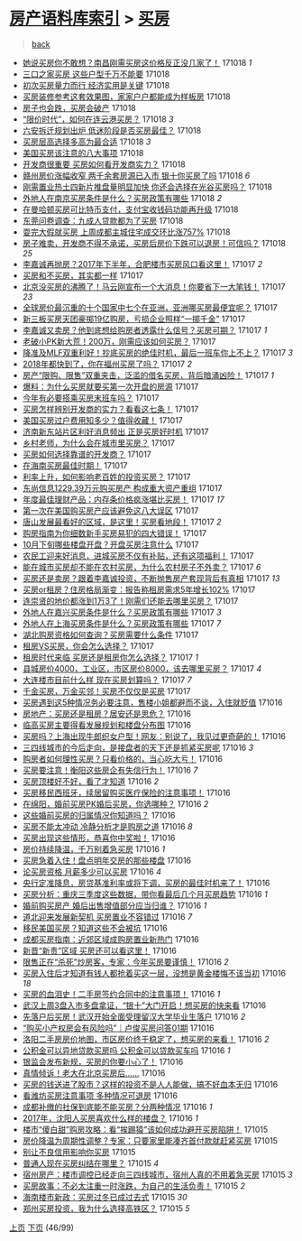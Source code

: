 [房产语料库索引](../../README.md)  > [买房](买房.md)
====
> [back](../README.md)

- [她说买房你不敢想？南昌刚需买房这价格反正没几家了！](http://jkwz.applinzi.com/ittc/7025792146156815376.html#%E5%A5%B9%E8%AF%B4%E4%B9%B0%E6%88%BF%E4%BD%A0%E4%B8%8D%E6%95%A2%E6%83%B3%EF%BC%9F%E5%8D%97%E6%98%8C%E5%88%9A%E9%9C%80%E4%B9%B0%E6%88%BF%E8%BF%99%E4%BB%B7%E6%A0%BC%E5%8F%8D%E6%AD%A3%E6%B2%A1%E5%87%A0%E5%AE%B6%E4%BA%86%EF%BC%81) 171018 *1* 
- [三口之家买房 这些户型千万不能要](http://jkwz.applinzi.com/ittc/7025785342429496337.html#%E4%B8%89%E5%8F%A3%E4%B9%8B%E5%AE%B6%E4%B9%B0%E6%88%BF+%E8%BF%99%E4%BA%9B%E6%88%B7%E5%9E%8B%E5%8D%83%E4%B8%87%E4%B8%8D%E8%83%BD%E8%A6%81) 171018  
- [初次买房量力而行 经济实用是关键](http://jkwz.applinzi.com/ittc/7025758955572298768.html#%E5%88%9D%E6%AC%A1%E4%B9%B0%E6%88%BF%E9%87%8F%E5%8A%9B%E8%80%8C%E8%A1%8C+%E7%BB%8F%E6%B5%8E%E5%AE%9E%E7%94%A8%E6%98%AF%E5%85%B3%E9%94%AE) 171018  
- [买房装修参考这套效果图，家家户户都能成为样板房](http://jkwz.applinzi.com/ittc/7025752030461821969.html#%E4%B9%B0%E6%88%BF%E8%A3%85%E4%BF%AE%E5%8F%82%E8%80%83%E8%BF%99%E5%A5%97%E6%95%88%E6%9E%9C%E5%9B%BE%EF%BC%8C%E5%AE%B6%E5%AE%B6%E6%88%B7%E6%88%B7%E9%83%BD%E8%83%BD%E6%88%90%E4%B8%BA%E6%A0%B7%E6%9D%BF%E6%88%BF) 171018  
- [房子也会跌，买房会破产](http://jkwz.applinzi.com/ittc/7023202536897643536.html#%E6%88%BF%E5%AD%90%E4%B9%9F%E4%BC%9A%E8%B7%8C%EF%BC%8C%E4%B9%B0%E6%88%BF%E4%BC%9A%E7%A0%B4%E4%BA%A7) 171018  
- [“限价时代”，如何在连云港买房？](http://jkwz.applinzi.com/ittc/7025739956029490192.html#%E2%80%9C%E9%99%90%E4%BB%B7%E6%97%B6%E4%BB%A3%E2%80%9D%EF%BC%8C%E5%A6%82%E4%BD%95%E5%9C%A8%E8%BF%9E%E4%BA%91%E6%B8%AF%E4%B9%B0%E6%88%BF%EF%BC%9F) 171018 *3* 
- [六安拆迁规划出炉 低迷阶段是否买房最佳？](http://jkwz.applinzi.com/ittc/7025738546655265808.html#%E5%85%AD%E5%AE%89%E6%8B%86%E8%BF%81%E8%A7%84%E5%88%92%E5%87%BA%E7%82%89+%E4%BD%8E%E8%BF%B7%E9%98%B6%E6%AE%B5%E6%98%AF%E5%90%A6%E4%B9%B0%E6%88%BF%E6%9C%80%E4%BD%B3%EF%BC%9F) 171018  
- [买房层高选择多高为最合适](http://jkwz.applinzi.com/ittc/7025734821584831505.html#%E4%B9%B0%E6%88%BF%E5%B1%82%E9%AB%98%E9%80%89%E6%8B%A9%E5%A4%9A%E9%AB%98%E4%B8%BA%E6%9C%80%E5%90%88%E9%80%82) 171018 *3* 
- [美国买房该注意的八大事项](http://jkwz.applinzi.com/ittc/7025729099258135568.html#%E7%BE%8E%E5%9B%BD%E4%B9%B0%E6%88%BF%E8%AF%A5%E6%B3%A8%E6%84%8F%E7%9A%84%E5%85%AB%E5%A4%A7%E4%BA%8B%E9%A1%B9) 171018  
- [开发商很重要 买房如何看开发商实力？](http://jkwz.applinzi.com/ittc/7025722641737057296.html#%E5%BC%80%E5%8F%91%E5%95%86%E5%BE%88%E9%87%8D%E8%A6%81+%E4%B9%B0%E6%88%BF%E5%A6%82%E4%BD%95%E7%9C%8B%E5%BC%80%E5%8F%91%E5%95%86%E5%AE%9E%E5%8A%9B%EF%BC%9F) 171018  
- [赣州房价涨幅收窄 两千余套房源已入市 银十你买房了吗](http://jkwz.applinzi.com/ittc/7025717233509205008.html#%E8%B5%A3%E5%B7%9E%E6%88%BF%E4%BB%B7%E6%B6%A8%E5%B9%85%E6%94%B6%E7%AA%84+%E4%B8%A4%E5%8D%83%E4%BD%99%E5%A5%97%E6%88%BF%E6%BA%90%E5%B7%B2%E5%85%A5%E5%B8%82+%E9%93%B6%E5%8D%81%E4%BD%A0%E4%B9%B0%E6%88%BF%E4%BA%86%E5%90%97) 171018 *6* 
- [刚需置业热土四新片推盘量明显加快 你还会选择在光谷买房吗？](http://jkwz.applinzi.com/ittc/7025716579734651920.html#%E5%88%9A%E9%9C%80%E7%BD%AE%E4%B8%9A%E7%83%AD%E5%9C%9F%E5%9B%9B%E6%96%B0%E7%89%87%E6%8E%A8%E7%9B%98%E9%87%8F%E6%98%8E%E6%98%BE%E5%8A%A0%E5%BF%AB+%E4%BD%A0%E8%BF%98%E4%BC%9A%E9%80%89%E6%8B%A9%E5%9C%A8%E5%85%89%E8%B0%B7%E4%B9%B0%E6%88%BF%E5%90%97%EF%BC%9F) 171018  
- [外地人在南京买房条件是什么？买房政策有哪些](http://jkwz.applinzi.com/ittc/7025708051309544464.html#%E5%A4%96%E5%9C%B0%E4%BA%BA%E5%9C%A8%E5%8D%97%E4%BA%AC%E4%B9%B0%E6%88%BF%E6%9D%A1%E4%BB%B6%E6%98%AF%E4%BB%80%E4%B9%88%EF%BC%9F%E4%B9%B0%E6%88%BF%E6%94%BF%E7%AD%96%E6%9C%89%E5%93%AA%E4%BA%9B) 171018 *2* 
- [在曼哈顿买房可比特币支付，支付宝收钱码功能再升级](http://jkwz.applinzi.com/ittc/7025701455292531728.html#%E5%9C%A8%E6%9B%BC%E5%93%88%E9%A1%BF%E4%B9%B0%E6%88%BF%E5%8F%AF%E6%AF%94%E7%89%B9%E5%B8%81%E6%94%AF%E4%BB%98%EF%BC%8C%E6%94%AF%E4%BB%98%E5%AE%9D%E6%94%B6%E9%92%B1%E7%A0%81%E5%8A%9F%E8%83%BD%E5%86%8D%E5%8D%87%E7%BA%A7) 171018  
- [东莞问卷调查：九成人贷款都为了买房](http://jkwz.applinzi.com/ittc/7025692063125996560.html#%E4%B8%9C%E8%8E%9E%E9%97%AE%E5%8D%B7%E8%B0%83%E6%9F%A5%EF%BC%9A%E4%B9%9D%E6%88%90%E4%BA%BA%E8%B4%B7%E6%AC%BE%E9%83%BD%E4%B8%BA%E4%BA%86%E4%B9%B0%E6%88%BF) 171018  
- [耍完大假就买房 上周成都主城住宅成交环比涨757%](http://jkwz.applinzi.com/ittc/7025677107588498448.html#%E8%80%8D%E5%AE%8C%E5%A4%A7%E5%81%87%E5%B0%B1%E4%B9%B0%E6%88%BF+%E4%B8%8A%E5%91%A8%E6%88%90%E9%83%BD%E4%B8%BB%E5%9F%8E%E4%BD%8F%E5%AE%85%E6%88%90%E4%BA%A4%E7%8E%AF%E6%AF%94%E6%B6%A8757%25) 171018  
- [房子难卖，开发商不得不承诺，买房后房价下跌可以退房！可信吗？](http://jkwz.applinzi.com/ittc/7025335944763409425.html#%E6%88%BF%E5%AD%90%E9%9A%BE%E5%8D%96%EF%BC%8C%E5%BC%80%E5%8F%91%E5%95%86%E4%B8%8D%E5%BE%97%E4%B8%8D%E6%89%BF%E8%AF%BA%EF%BC%8C%E4%B9%B0%E6%88%BF%E5%90%8E%E6%88%BF%E4%BB%B7%E4%B8%8B%E8%B7%8C%E5%8F%AF%E4%BB%A5%E9%80%80%E6%88%BF%EF%BC%81%E5%8F%AF%E4%BF%A1%E5%90%97%EF%BC%9F) 171018 *25* 
- [李嘉诚再抛房？2017年下半年，合肥楼市买房风口看这里！](http://jkwz.applinzi.com/ittc/7025544698591183889.html#%E6%9D%8E%E5%98%89%E8%AF%9A%E5%86%8D%E6%8A%9B%E6%88%BF%EF%BC%9F2017%E5%B9%B4%E4%B8%8B%E5%8D%8A%E5%B9%B4%EF%BC%8C%E5%90%88%E8%82%A5%E6%A5%BC%E5%B8%82%E4%B9%B0%E6%88%BF%E9%A3%8E%E5%8F%A3%E7%9C%8B%E8%BF%99%E9%87%8C%EF%BC%81) 171017 *2* 
- [买房和不买房，其实都一样](http://jkwz.applinzi.com/ittc/7025534467953918992.html#%E4%B9%B0%E6%88%BF%E5%92%8C%E4%B8%8D%E4%B9%B0%E6%88%BF%EF%BC%8C%E5%85%B6%E5%AE%9E%E9%83%BD%E4%B8%80%E6%A0%B7) 171017  
- [北京没买房的沸腾了！马云刚宣布一个大消息！你要省下一大笔钱！](http://jkwz.applinzi.com/ittc/7025525328167044113.html#%E5%8C%97%E4%BA%AC%E6%B2%A1%E4%B9%B0%E6%88%BF%E7%9A%84%E6%B2%B8%E8%85%BE%E4%BA%86%EF%BC%81%E9%A9%AC%E4%BA%91%E5%88%9A%E5%AE%A3%E5%B8%83%E4%B8%80%E4%B8%AA%E5%A4%A7%E6%B6%88%E6%81%AF%EF%BC%81%E4%BD%A0%E8%A6%81%E7%9C%81%E4%B8%8B%E4%B8%80%E5%A4%A7%E7%AC%94%E9%92%B1%EF%BC%81) 171017 *23* 
- [全球房价最沉重的十个国家中七个在亚洲，亚洲哪买房最便宜呢？](http://jkwz.applinzi.com/ittc/7025506757261132816.html#%E5%85%A8%E7%90%83%E6%88%BF%E4%BB%B7%E6%9C%80%E6%B2%89%E9%87%8D%E7%9A%84%E5%8D%81%E4%B8%AA%E5%9B%BD%E5%AE%B6%E4%B8%AD%E4%B8%83%E4%B8%AA%E5%9C%A8%E4%BA%9A%E6%B4%B2%EF%BC%8C%E4%BA%9A%E6%B4%B2%E5%93%AA%E4%B9%B0%E6%88%BF%E6%9C%80%E4%BE%BF%E5%AE%9C%E5%91%A2%EF%BC%9F) 171017  
- [新三板买房天团豪掷19亿购房，亏损企业照样“一掷千金”](http://jkwz.applinzi.com/ittc/7025491908409951249.html#%E6%96%B0%E4%B8%89%E6%9D%BF%E4%B9%B0%E6%88%BF%E5%A4%A9%E5%9B%A2%E8%B1%AA%E6%8E%B719%E4%BA%BF%E8%B4%AD%E6%88%BF%EF%BC%8C%E4%BA%8F%E6%8D%9F%E4%BC%81%E4%B8%9A%E7%85%A7%E6%A0%B7%E2%80%9C%E4%B8%80%E6%8E%B7%E5%8D%83%E9%87%91%E2%80%9D) 171017  
- [李嘉诚又卖房？他到底想给购房者透露什么信号？买房可期？](http://jkwz.applinzi.com/ittc/7025479592264074256.html#%E6%9D%8E%E5%98%89%E8%AF%9A%E5%8F%88%E5%8D%96%E6%88%BF%EF%BC%9F%E4%BB%96%E5%88%B0%E5%BA%95%E6%83%B3%E7%BB%99%E8%B4%AD%E6%88%BF%E8%80%85%E9%80%8F%E9%9C%B2%E4%BB%80%E4%B9%88%E4%BF%A1%E5%8F%B7%EF%BC%9F%E4%B9%B0%E6%88%BF%E5%8F%AF%E6%9C%9F%EF%BC%9F) 171017 *1* 
- [老破小PK新大荒！200万，刚需应该如何买房？](http://jkwz.applinzi.com/ittc/7025473904959816721.html#%E8%80%81%E7%A0%B4%E5%B0%8FPK%E6%96%B0%E5%A4%A7%E8%8D%92%EF%BC%81200%E4%B8%87%EF%BC%8C%E5%88%9A%E9%9C%80%E5%BA%94%E8%AF%A5%E5%A6%82%E4%BD%95%E4%B9%B0%E6%88%BF%EF%BC%9F) 171017  
- [降准及MLF双重利好！抄底买房的绝佳时机，最后一班车你上不上？](http://jkwz.applinzi.com/ittc/7025463431732397072.html#%E9%99%8D%E5%87%86%E5%8F%8AMLF%E5%8F%8C%E9%87%8D%E5%88%A9%E5%A5%BD%EF%BC%81%E6%8A%84%E5%BA%95%E4%B9%B0%E6%88%BF%E7%9A%84%E7%BB%9D%E4%BD%B3%E6%97%B6%E6%9C%BA%EF%BC%8C%E6%9C%80%E5%90%8E%E4%B8%80%E7%8F%AD%E8%BD%A6%E4%BD%A0%E4%B8%8A%E4%B8%8D%E4%B8%8A%EF%BC%9F) 171017 *3* 
- [2018年都快到了，你在福州买房了吗？](http://jkwz.applinzi.com/ittc/7025457349563778064.html#2018%E5%B9%B4%E9%83%BD%E5%BF%AB%E5%88%B0%E4%BA%86%EF%BC%8C%E4%BD%A0%E5%9C%A8%E7%A6%8F%E5%B7%9E%E4%B9%B0%E6%88%BF%E4%BA%86%E5%90%97%EF%BC%9F) 171017 *2* 
- [房产“限购、限售”双重夹击，泛滥的借名买房，背后暗涌凶险！](http://jkwz.applinzi.com/ittc/7025449281476101137.html#%E6%88%BF%E4%BA%A7%E2%80%9C%E9%99%90%E8%B4%AD%E3%80%81%E9%99%90%E5%94%AE%E2%80%9D%E5%8F%8C%E9%87%8D%E5%A4%B9%E5%87%BB%EF%BC%8C%E6%B3%9B%E6%BB%A5%E7%9A%84%E5%80%9F%E5%90%8D%E4%B9%B0%E6%88%BF%EF%BC%8C%E8%83%8C%E5%90%8E%E6%9A%97%E6%B6%8C%E5%87%B6%E9%99%A9%EF%BC%81) 171017 *1* 
- [爆料：为什么买房就要买第一次开盘的房源](http://jkwz.applinzi.com/ittc/7025449036042208272.html#%E7%88%86%E6%96%99%EF%BC%9A%E4%B8%BA%E4%BB%80%E4%B9%88%E4%B9%B0%E6%88%BF%E5%B0%B1%E8%A6%81%E4%B9%B0%E7%AC%AC%E4%B8%80%E6%AC%A1%E5%BC%80%E7%9B%98%E7%9A%84%E6%88%BF%E6%BA%90) 171017  
- [今年有必要搭乘买房末班车吗？](http://jkwz.applinzi.com/ittc/7025448637382001681.html#%E4%BB%8A%E5%B9%B4%E6%9C%89%E5%BF%85%E8%A6%81%E6%90%AD%E4%B9%98%E4%B9%B0%E6%88%BF%E6%9C%AB%E7%8F%AD%E8%BD%A6%E5%90%97%EF%BC%9F) 171017  
- [买房怎样辨别开发商的实力？看看这七条！](http://jkwz.applinzi.com/ittc/7025443249173562385.html#%E4%B9%B0%E6%88%BF%E6%80%8E%E6%A0%B7%E8%BE%A8%E5%88%AB%E5%BC%80%E5%8F%91%E5%95%86%E7%9A%84%E5%AE%9E%E5%8A%9B%EF%BC%9F%E7%9C%8B%E7%9C%8B%E8%BF%99%E4%B8%83%E6%9D%A1%EF%BC%81) 171017  
- [美国买房过户费用知多少？值得收藏！](http://jkwz.applinzi.com/ittc/7025349491492914193.html#%E7%BE%8E%E5%9B%BD%E4%B9%B0%E6%88%BF%E8%BF%87%E6%88%B7%E8%B4%B9%E7%94%A8%E7%9F%A5%E5%A4%9A%E5%B0%91%EF%BC%9F%E5%80%BC%E5%BE%97%E6%94%B6%E8%97%8F%EF%BC%81) 171017  
- [济南新东站片区利好消息频出 正是买房好时机](http://jkwz.applinzi.com/ittc/7025429363074532369.html#%E6%B5%8E%E5%8D%97%E6%96%B0%E4%B8%9C%E7%AB%99%E7%89%87%E5%8C%BA%E5%88%A9%E5%A5%BD%E6%B6%88%E6%81%AF%E9%A2%91%E5%87%BA+%E6%AD%A3%E6%98%AF%E4%B9%B0%E6%88%BF%E5%A5%BD%E6%97%B6%E6%9C%BA) 171017  
- [乡村老师，为什么会在城市里买房？](http://jkwz.applinzi.com/ittc/7025427659843175441.html#%E4%B9%A1%E6%9D%91%E8%80%81%E5%B8%88%EF%BC%8C%E4%B8%BA%E4%BB%80%E4%B9%88%E4%BC%9A%E5%9C%A8%E5%9F%8E%E5%B8%82%E9%87%8C%E4%B9%B0%E6%88%BF%EF%BC%9F) 171017  
- [买房如何选择靠谱的开发商？](http://jkwz.applinzi.com/ittc/7025420127527502865.html#%E4%B9%B0%E6%88%BF%E5%A6%82%E4%BD%95%E9%80%89%E6%8B%A9%E9%9D%A0%E8%B0%B1%E7%9A%84%E5%BC%80%E5%8F%91%E5%95%86%EF%BC%9F) 171017  
- [在海南买房最佳时期！](http://jkwz.applinzi.com/ittc/7025418718476239888.html#%E5%9C%A8%E6%B5%B7%E5%8D%97%E4%B9%B0%E6%88%BF%E6%9C%80%E4%BD%B3%E6%97%B6%E6%9C%9F%EF%BC%81) 171017  
- [利率上升，如何影响老百姓的投资买房？](http://jkwz.applinzi.com/ittc/7025414070457598993.html#%E5%88%A9%E7%8E%87%E4%B8%8A%E5%8D%87%EF%BC%8C%E5%A6%82%E4%BD%95%E5%BD%B1%E5%93%8D%E8%80%81%E7%99%BE%E5%A7%93%E7%9A%84%E6%8A%95%E8%B5%84%E4%B9%B0%E6%88%BF%EF%BC%9F) 171017  
- [东尚信息1229.39万元购买房产 构成重大资产重组](http://jkwz.applinzi.com/ittc/7025413321862415377.html#%E4%B8%9C%E5%B0%9A%E4%BF%A1%E6%81%AF1229.39%E4%B8%87%E5%85%83%E8%B4%AD%E4%B9%B0%E6%88%BF%E4%BA%A7+%E6%9E%84%E6%88%90%E9%87%8D%E5%A4%A7%E8%B5%84%E4%BA%A7%E9%87%8D%E7%BB%84) 171017  
- [年度最佳理财产品：内存条价格疯涨堪比买房！](http://jkwz.applinzi.com/ittc/7025412637683352593.html#%E5%B9%B4%E5%BA%A6%E6%9C%80%E4%BD%B3%E7%90%86%E8%B4%A2%E4%BA%A7%E5%93%81%EF%BC%9A%E5%86%85%E5%AD%98%E6%9D%A1%E4%BB%B7%E6%A0%BC%E7%96%AF%E6%B6%A8%E5%A0%AA%E6%AF%94%E4%B9%B0%E6%88%BF%EF%BC%81) 171017 *17* 
- [第一次在美国购买房产应该避免这八大误区](http://jkwz.applinzi.com/ittc/7025410815547671568.html#%E7%AC%AC%E4%B8%80%E6%AC%A1%E5%9C%A8%E7%BE%8E%E5%9B%BD%E8%B4%AD%E4%B9%B0%E6%88%BF%E4%BA%A7%E5%BA%94%E8%AF%A5%E9%81%BF%E5%85%8D%E8%BF%99%E5%85%AB%E5%A4%A7%E8%AF%AF%E5%8C%BA) 171017  
- [唐山发展最看好的区域，是这里！买房看地段！](http://jkwz.applinzi.com/ittc/7025397574138332177.html#%E5%94%90%E5%B1%B1%E5%8F%91%E5%B1%95%E6%9C%80%E7%9C%8B%E5%A5%BD%E7%9A%84%E5%8C%BA%E5%9F%9F%EF%BC%8C%E6%98%AF%E8%BF%99%E9%87%8C%EF%BC%81%E4%B9%B0%E6%88%BF%E7%9C%8B%E5%9C%B0%E6%AE%B5%EF%BC%81) 171017 *2* 
- [购房指南为你细数新手买房易犯的四大错误！](http://jkwz.applinzi.com/ittc/7025368180065829904.html#%E8%B4%AD%E6%88%BF%E6%8C%87%E5%8D%97%E4%B8%BA%E4%BD%A0%E7%BB%86%E6%95%B0%E6%96%B0%E6%89%8B%E4%B9%B0%E6%88%BF%E6%98%93%E7%8A%AF%E7%9A%84%E5%9B%9B%E5%A4%A7%E9%94%99%E8%AF%AF%EF%BC%81) 171017  
- [10月下旬哪些楼盘开盘？开盘买房注意什么](http://jkwz.applinzi.com/ittc/7025374907511342096.html#10%E6%9C%88%E4%B8%8B%E6%97%AC%E5%93%AA%E4%BA%9B%E6%A5%BC%E7%9B%98%E5%BC%80%E7%9B%98%EF%BC%9F%E5%BC%80%E7%9B%98%E4%B9%B0%E6%88%BF%E6%B3%A8%E6%84%8F%E4%BB%80%E4%B9%88) 171017  
- [农民工迎来好消息，进城买房不仅有补贴，还有这项福利！](http://jkwz.applinzi.com/ittc/7025364149658453009.html#%E5%86%9C%E6%B0%91%E5%B7%A5%E8%BF%8E%E6%9D%A5%E5%A5%BD%E6%B6%88%E6%81%AF%EF%BC%8C%E8%BF%9B%E5%9F%8E%E4%B9%B0%E6%88%BF%E4%B8%8D%E4%BB%85%E6%9C%89%E8%A1%A5%E8%B4%B4%EF%BC%8C%E8%BF%98%E6%9C%89%E8%BF%99%E9%A1%B9%E7%A6%8F%E5%88%A9%EF%BC%81) 171017  
- [能在城市买房却不能在农村买房，为什么农村房子不外卖？](http://jkwz.applinzi.com/ittc/7025348908639847441.html#%E8%83%BD%E5%9C%A8%E5%9F%8E%E5%B8%82%E4%B9%B0%E6%88%BF%E5%8D%B4%E4%B8%8D%E8%83%BD%E5%9C%A8%E5%86%9C%E6%9D%91%E4%B9%B0%E6%88%BF%EF%BC%8C%E4%B8%BA%E4%BB%80%E4%B9%88%E5%86%9C%E6%9D%91%E6%88%BF%E5%AD%90%E4%B8%8D%E5%A4%96%E5%8D%96%EF%BC%9F) 171017 *6* 
- [买房还是卖房？跟着李嘉诚投资，不断抛售房产套现背后有真相](http://jkwz.applinzi.com/ittc/7025341205142045713.html#%E4%B9%B0%E6%88%BF%E8%BF%98%E6%98%AF%E5%8D%96%E6%88%BF%EF%BC%9F%E8%B7%9F%E7%9D%80%E6%9D%8E%E5%98%89%E8%AF%9A%E6%8A%95%E8%B5%84%EF%BC%8C%E4%B8%8D%E6%96%AD%E6%8A%9B%E5%94%AE%E6%88%BF%E4%BA%A7%E5%A5%97%E7%8E%B0%E8%83%8C%E5%90%8E%E6%9C%89%E7%9C%9F%E7%9B%B8) 171017 *13* 
- [买房or租房？住房格局渐变：报告称租房需求5年增长102%](http://jkwz.applinzi.com/ittc/7025339875388294161.html#%E4%B9%B0%E6%88%BFor%E7%A7%9F%E6%88%BF%EF%BC%9F%E4%BD%8F%E6%88%BF%E6%A0%BC%E5%B1%80%E6%B8%90%E5%8F%98%EF%BC%9A%E6%8A%A5%E5%91%8A%E7%A7%B0%E7%A7%9F%E6%88%BF%E9%9C%80%E6%B1%825%E5%B9%B4%E5%A2%9E%E9%95%BF102%25) 171017  
- [连崇贤的地价都涨到1万3了！刚需们还能去哪里买房？](http://jkwz.applinzi.com/ittc/7025339449611912209.html#%E8%BF%9E%E5%B4%87%E8%B4%A4%E7%9A%84%E5%9C%B0%E4%BB%B7%E9%83%BD%E6%B6%A8%E5%88%B01%E4%B8%873%E4%BA%86%EF%BC%81%E5%88%9A%E9%9C%80%E4%BB%AC%E8%BF%98%E8%83%BD%E5%8E%BB%E5%93%AA%E9%87%8C%E4%B9%B0%E6%88%BF%EF%BC%9F) 171017  
- [外地人在嘉兴买房条件是什么？买房政策有哪些](http://jkwz.applinzi.com/ittc/7025338420250018833.html#%E5%A4%96%E5%9C%B0%E4%BA%BA%E5%9C%A8%E5%98%89%E5%85%B4%E4%B9%B0%E6%88%BF%E6%9D%A1%E4%BB%B6%E6%98%AF%E4%BB%80%E4%B9%88%EF%BC%9F%E4%B9%B0%E6%88%BF%E6%94%BF%E7%AD%96%E6%9C%89%E5%93%AA%E4%BA%9B) 171017 *3* 
- [外地人在上海买房条件是什么？买房政策有哪些](http://jkwz.applinzi.com/ittc/7025334796362974225.html#%E5%A4%96%E5%9C%B0%E4%BA%BA%E5%9C%A8%E4%B8%8A%E6%B5%B7%E4%B9%B0%E6%88%BF%E6%9D%A1%E4%BB%B6%E6%98%AF%E4%BB%80%E4%B9%88%EF%BC%9F%E4%B9%B0%E6%88%BF%E6%94%BF%E7%AD%96%E6%9C%89%E5%93%AA%E4%BA%9B) 171017 *7* 
- [湖北购房资格如何查询？买房需要什么条件](http://jkwz.applinzi.com/ittc/7025332844417778704.html#%E6%B9%96%E5%8C%97%E8%B4%AD%E6%88%BF%E8%B5%84%E6%A0%BC%E5%A6%82%E4%BD%95%E6%9F%A5%E8%AF%A2%EF%BC%9F%E4%B9%B0%E6%88%BF%E9%9C%80%E8%A6%81%E4%BB%80%E4%B9%88%E6%9D%A1%E4%BB%B6) 171017  
- [租房VS买房，你会怎么选择？](http://jkwz.applinzi.com/ittc/7025331966143104016.html#%E7%A7%9F%E6%88%BFVS%E4%B9%B0%E6%88%BF%EF%BC%8C%E4%BD%A0%E4%BC%9A%E6%80%8E%E4%B9%88%E9%80%89%E6%8B%A9%EF%BC%9F) 171017  
- [租房时代来临 买房还是租房你怎么选择？](http://jkwz.applinzi.com/ittc/7025327643224966160.html#%E7%A7%9F%E6%88%BF%E6%97%B6%E4%BB%A3%E6%9D%A5%E4%B8%B4+%E4%B9%B0%E6%88%BF%E8%BF%98%E6%98%AF%E7%A7%9F%E6%88%BF%E4%BD%A0%E6%80%8E%E4%B9%88%E9%80%89%E6%8B%A9%EF%BC%9F) 171017 *1* 
- [县城房价4000，工业区，市区房价8000，该去哪里买房？](http://jkwz.applinzi.com/ittc/7025053716410008592.html#%E5%8E%BF%E5%9F%8E%E6%88%BF%E4%BB%B74000%EF%BC%8C%E5%B7%A5%E4%B8%9A%E5%8C%BA%EF%BC%8C%E5%B8%82%E5%8C%BA%E6%88%BF%E4%BB%B78000%EF%BC%8C%E8%AF%A5%E5%8E%BB%E5%93%AA%E9%87%8C%E4%B9%B0%E6%88%BF%EF%BC%9F) 171017 *4* 
- [大连楼市目前什么样 现在买房划算吗？](http://jkwz.applinzi.com/ittc/7025199890404213777.html#%E5%A4%A7%E8%BF%9E%E6%A5%BC%E5%B8%82%E7%9B%AE%E5%89%8D%E4%BB%80%E4%B9%88%E6%A0%B7+%E7%8E%B0%E5%9C%A8%E4%B9%B0%E6%88%BF%E5%88%92%E7%AE%97%E5%90%97%EF%BC%9F) 171017 *7* 
- [千金买房，万金买邻！买房不仅仅是买房](http://jkwz.applinzi.com/ittc/7025105468740076560.html#%E5%8D%83%E9%87%91%E4%B9%B0%E6%88%BF%EF%BC%8C%E4%B8%87%E9%87%91%E4%B9%B0%E9%82%BB%EF%BC%81%E4%B9%B0%E6%88%BF%E4%B8%8D%E4%BB%85%E4%BB%85%E6%98%AF%E4%B9%B0%E6%88%BF) 171017  
- [买房遇到这5种情况务必要注意，售楼小姐都避而不谈，入住就贬值](http://jkwz.applinzi.com/ittc/7025165853820191760.html#%E4%B9%B0%E6%88%BF%E9%81%87%E5%88%B0%E8%BF%995%E7%A7%8D%E6%83%85%E5%86%B5%E5%8A%A1%E5%BF%85%E8%A6%81%E6%B3%A8%E6%84%8F%EF%BC%8C%E5%94%AE%E6%A5%BC%E5%B0%8F%E5%A7%90%E9%83%BD%E9%81%BF%E8%80%8C%E4%B8%8D%E8%B0%88%EF%BC%8C%E5%85%A5%E4%BD%8F%E5%B0%B1%E8%B4%AC%E5%80%BC) 171016  
- [房地产：买房还是租房？居安还是思危？](http://jkwz.applinzi.com/ittc/7025130903947445264.html#%E6%88%BF%E5%9C%B0%E4%BA%A7%EF%BC%9A%E4%B9%B0%E6%88%BF%E8%BF%98%E6%98%AF%E7%A7%9F%E6%88%BF%EF%BC%9F%E5%B1%85%E5%AE%89%E8%BF%98%E6%98%AF%E6%80%9D%E5%8D%B1%EF%BC%9F) 171016  
- [临高买房主要得看发展规划和楼盘分布图](http://jkwz.applinzi.com/ittc/7020212248335877137.html#%E4%B8%B4%E9%AB%98%E4%B9%B0%E6%88%BF%E4%B8%BB%E8%A6%81%E5%BE%97%E7%9C%8B%E5%8F%91%E5%B1%95%E8%A7%84%E5%88%92%E5%92%8C%E6%A5%BC%E7%9B%98%E5%88%86%E5%B8%83%E5%9B%BE) 171016  
- [买房吗？上海出现牛郎织女户型！网友：别说了，我见过更奇葩的！](http://jkwz.applinzi.com/ittc/7025122176070583312.html#%E4%B9%B0%E6%88%BF%E5%90%97%EF%BC%9F%E4%B8%8A%E6%B5%B7%E5%87%BA%E7%8E%B0%E7%89%9B%E9%83%8E%E7%BB%87%E5%A5%B3%E6%88%B7%E5%9E%8B%EF%BC%81%E7%BD%91%E5%8F%8B%EF%BC%9A%E5%88%AB%E8%AF%B4%E4%BA%86%EF%BC%8C%E6%88%91%E8%A7%81%E8%BF%87%E6%9B%B4%E5%A5%87%E8%91%A9%E7%9A%84%EF%BC%81) 171016  
- [三四线城市的今后走向，是接盘者的天下还是抓紧买房呢](http://jkwz.applinzi.com/ittc/7025095980104549393.html#%E4%B8%89%E5%9B%9B%E7%BA%BF%E5%9F%8E%E5%B8%82%E7%9A%84%E4%BB%8A%E5%90%8E%E8%B5%B0%E5%90%91%EF%BC%8C%E6%98%AF%E6%8E%A5%E7%9B%98%E8%80%85%E7%9A%84%E5%A4%A9%E4%B8%8B%E8%BF%98%E6%98%AF%E6%8A%93%E7%B4%A7%E4%B9%B0%E6%88%BF%E5%91%A2) 171016 *3* 
- [购房者如何理性买房？只看价格的，当心吃大亏！](http://jkwz.applinzi.com/ittc/7025094081296991248.html#%E8%B4%AD%E6%88%BF%E8%80%85%E5%A6%82%E4%BD%95%E7%90%86%E6%80%A7%E4%B9%B0%E6%88%BF%EF%BC%9F%E5%8F%AA%E7%9C%8B%E4%BB%B7%E6%A0%BC%E7%9A%84%EF%BC%8C%E5%BD%93%E5%BF%83%E5%90%83%E5%A4%A7%E4%BA%8F%EF%BC%81) 171016  
- [买房要注意！衡阳这些房企有失信行为！](http://jkwz.applinzi.com/ittc/7025093217131971600.html#%E4%B9%B0%E6%88%BF%E8%A6%81%E6%B3%A8%E6%84%8F%EF%BC%81%E8%A1%A1%E9%98%B3%E8%BF%99%E4%BA%9B%E6%88%BF%E4%BC%81%E6%9C%89%E5%A4%B1%E4%BF%A1%E8%A1%8C%E4%B8%BA%EF%BC%81) 171016 *7* 
- [买房顶楼好不好，看了才知道](http://jkwz.applinzi.com/ittc/7023856371437667344.html#%E4%B9%B0%E6%88%BF%E9%A1%B6%E6%A5%BC%E5%A5%BD%E4%B8%8D%E5%A5%BD%EF%BC%8C%E7%9C%8B%E4%BA%86%E6%89%8D%E7%9F%A5%E9%81%93) 171016 *2* 
- [买房移民西班牙，续居留购买医疗保险的注意事项！](http://jkwz.applinzi.com/ittc/7025092463809790993.html#%E4%B9%B0%E6%88%BF%E7%A7%BB%E6%B0%91%E8%A5%BF%E7%8F%AD%E7%89%99%EF%BC%8C%E7%BB%AD%E5%B1%85%E7%95%99%E8%B4%AD%E4%B9%B0%E5%8C%BB%E7%96%97%E4%BF%9D%E9%99%A9%E7%9A%84%E6%B3%A8%E6%84%8F%E4%BA%8B%E9%A1%B9%EF%BC%81) 171016  
- [在绵阳，婚前买房PK婚后买房，你选哪种？](http://jkwz.applinzi.com/ittc/7025089633808024593.html#%E5%9C%A8%E7%BB%B5%E9%98%B3%EF%BC%8C%E5%A9%9A%E5%89%8D%E4%B9%B0%E6%88%BFPK%E5%A9%9A%E5%90%8E%E4%B9%B0%E6%88%BF%EF%BC%8C%E4%BD%A0%E9%80%89%E5%93%AA%E7%A7%8D%EF%BC%9F) 171016 *2* 
- [这些婚前买房的归属情况你知道吗？](http://jkwz.applinzi.com/ittc/7025087653270258705.html#%E8%BF%99%E4%BA%9B%E5%A9%9A%E5%89%8D%E4%B9%B0%E6%88%BF%E7%9A%84%E5%BD%92%E5%B1%9E%E6%83%85%E5%86%B5%E4%BD%A0%E7%9F%A5%E9%81%93%E5%90%97%EF%BC%9F) 171016  
- [买房不能太冲动 冷静分析才是购房之道](http://jkwz.applinzi.com/ittc/7025084745040528401.html#%E4%B9%B0%E6%88%BF%E4%B8%8D%E8%83%BD%E5%A4%AA%E5%86%B2%E5%8A%A8+%E5%86%B7%E9%9D%99%E5%88%86%E6%9E%90%E6%89%8D%E6%98%AF%E8%B4%AD%E6%88%BF%E4%B9%8B%E9%81%93) 171016 *8* 
- [买房出现这些情形，恭喜你中奖啦！](http://jkwz.applinzi.com/ittc/7025083252325483536.html#%E4%B9%B0%E6%88%BF%E5%87%BA%E7%8E%B0%E8%BF%99%E4%BA%9B%E6%83%85%E5%BD%A2%EF%BC%8C%E6%81%AD%E5%96%9C%E4%BD%A0%E4%B8%AD%E5%A5%96%E5%95%A6%EF%BC%81) 171016  
- [房价持续降温，千万别着急买房](http://jkwz.applinzi.com/ittc/7025082595174515729.html#%E6%88%BF%E4%BB%B7%E6%8C%81%E7%BB%AD%E9%99%8D%E6%B8%A9%EF%BC%8C%E5%8D%83%E4%B8%87%E5%88%AB%E7%9D%80%E6%80%A5%E4%B9%B0%E6%88%BF) 171016 *1* 
- [买房急着入住！盘点明年交房的那些楼盘](http://jkwz.applinzi.com/ittc/7025055952657712144.html#%E4%B9%B0%E6%88%BF%E6%80%A5%E7%9D%80%E5%85%A5%E4%BD%8F%EF%BC%81%E7%9B%98%E7%82%B9%E6%98%8E%E5%B9%B4%E4%BA%A4%E6%88%BF%E7%9A%84%E9%82%A3%E4%BA%9B%E6%A5%BC%E7%9B%98) 171016  
- [论买房资格 月薪多少可以买房](http://jkwz.applinzi.com/ittc/7025075025969939473.html#%E8%AE%BA%E4%B9%B0%E6%88%BF%E8%B5%84%E6%A0%BC+%E6%9C%88%E8%96%AA%E5%A4%9A%E5%B0%91%E5%8F%AF%E4%BB%A5%E4%B9%B0%E6%88%BF) 171016 *4* 
- [央行定准降息，房贷基准利率或将下调，买房的最佳时机来了！](http://jkwz.applinzi.com/ittc/7025066418578654224.html#%E5%A4%AE%E8%A1%8C%E5%AE%9A%E5%87%86%E9%99%8D%E6%81%AF%EF%BC%8C%E6%88%BF%E8%B4%B7%E5%9F%BA%E5%87%86%E5%88%A9%E7%8E%87%E6%88%96%E5%B0%86%E4%B8%8B%E8%B0%83%EF%BC%8C%E4%B9%B0%E6%88%BF%E7%9A%84%E6%9C%80%E4%BD%B3%E6%97%B6%E6%9C%BA%E6%9D%A5%E4%BA%86%EF%BC%81) 171016  
- [买房分析：重庆三季度这些数据，带你看最后几个月买房趋势](http://jkwz.applinzi.com/ittc/7025066251322393616.html#%E4%B9%B0%E6%88%BF%E5%88%86%E6%9E%90%EF%BC%9A%E9%87%8D%E5%BA%86%E4%B8%89%E5%AD%A3%E5%BA%A6%E8%BF%99%E4%BA%9B%E6%95%B0%E6%8D%AE%EF%BC%8C%E5%B8%A6%E4%BD%A0%E7%9C%8B%E6%9C%80%E5%90%8E%E5%87%A0%E4%B8%AA%E6%9C%88%E4%B9%B0%E6%88%BF%E8%B6%8B%E5%8A%BF) 171016 *1* 
- [婚前购买房产 婚后出售增值部分应当归谁？](http://jkwz.applinzi.com/ittc/7025046486361048081.html#%E5%A9%9A%E5%89%8D%E8%B4%AD%E4%B9%B0%E6%88%BF%E4%BA%A7+%E5%A9%9A%E5%90%8E%E5%87%BA%E5%94%AE%E5%A2%9E%E5%80%BC%E9%83%A8%E5%88%86%E5%BA%94%E5%BD%93%E5%BD%92%E8%B0%81%EF%BC%9F) 171016 *1* 
- [道北迎来发展新契机 买房置业不容错过](http://jkwz.applinzi.com/ittc/7025061583783461904.html#%E9%81%93%E5%8C%97%E8%BF%8E%E6%9D%A5%E5%8F%91%E5%B1%95%E6%96%B0%E5%A5%91%E6%9C%BA+%E4%B9%B0%E6%88%BF%E7%BD%AE%E4%B8%9A%E4%B8%8D%E5%AE%B9%E9%94%99%E8%BF%87) 171016 *7* 
- [移民美国买房？知道这些不会被坑](http://jkwz.applinzi.com/ittc/7025062268738470929.html#%E7%A7%BB%E6%B0%91%E7%BE%8E%E5%9B%BD%E4%B9%B0%E6%88%BF%EF%BC%9F%E7%9F%A5%E9%81%93%E8%BF%99%E4%BA%9B%E4%B8%8D%E4%BC%9A%E8%A2%AB%E5%9D%91) 171016  
- [成都买房指南：近郊区域成购房置业新热门](http://jkwz.applinzi.com/ittc/7025058530581808145.html#%E6%88%90%E9%83%BD%E4%B9%B0%E6%88%BF%E6%8C%87%E5%8D%97%EF%BC%9A%E8%BF%91%E9%83%8A%E5%8C%BA%E5%9F%9F%E6%88%90%E8%B4%AD%E6%88%BF%E7%BD%AE%E4%B8%9A%E6%96%B0%E7%83%AD%E9%97%A8) 171016  
- [新晋“新贵”区域 买房还可以看这里！](http://jkwz.applinzi.com/ittc/7025037412856759312.html#%E6%96%B0%E6%99%8B%E2%80%9C%E6%96%B0%E8%B4%B5%E2%80%9D%E5%8C%BA%E5%9F%9F+%E4%B9%B0%E6%88%BF%E8%BF%98%E5%8F%AF%E4%BB%A5%E7%9C%8B%E8%BF%99%E9%87%8C%EF%BC%81) 171016  
- [限售正在“杀死”炒房客，专家：今年买房要谨慎！](http://jkwz.applinzi.com/ittc/7025053509530158096.html#%E9%99%90%E5%94%AE%E6%AD%A3%E5%9C%A8%E2%80%9C%E6%9D%80%E6%AD%BB%E2%80%9D%E7%82%92%E6%88%BF%E5%AE%A2%EF%BC%8C%E4%B8%93%E5%AE%B6%EF%BC%9A%E4%BB%8A%E5%B9%B4%E4%B9%B0%E6%88%BF%E8%A6%81%E8%B0%A8%E6%85%8E%EF%BC%81) 171016 *2* 
- [买房入住后才知道有钱人都抢着买这一层，没想是黄金楼悔不该当初](http://jkwz.applinzi.com/ittc/7025034015730566161.html#%E4%B9%B0%E6%88%BF%E5%85%A5%E4%BD%8F%E5%90%8E%E6%89%8D%E7%9F%A5%E9%81%93%E6%9C%89%E9%92%B1%E4%BA%BA%E9%83%BD%E6%8A%A2%E7%9D%80%E4%B9%B0%E8%BF%99%E4%B8%80%E5%B1%82%EF%BC%8C%E6%B2%A1%E6%83%B3%E6%98%AF%E9%BB%84%E9%87%91%E6%A5%BC%E6%82%94%E4%B8%8D%E8%AF%A5%E5%BD%93%E5%88%9D) 171016 *18* 
- [买房的血泪史！二手房签约合同中的注意事项！](http://jkwz.applinzi.com/ittc/7025010020520035345.html#%E4%B9%B0%E6%88%BF%E7%9A%84%E8%A1%80%E6%B3%AA%E5%8F%B2%EF%BC%81%E4%BA%8C%E6%89%8B%E6%88%BF%E7%AD%BE%E7%BA%A6%E5%90%88%E5%90%8C%E4%B8%AD%E7%9A%84%E6%B3%A8%E6%84%8F%E4%BA%8B%E9%A1%B9%EF%BC%81) 171016 *1* 
- [武汉上周3盘入市多盘拿证，“银十”大门开启！想买房的快来看](http://jkwz.applinzi.com/ittc/7024989200745759761.html#%E6%AD%A6%E6%B1%89%E4%B8%8A%E5%91%A83%E7%9B%98%E5%85%A5%E5%B8%82%E5%A4%9A%E7%9B%98%E6%8B%BF%E8%AF%81%EF%BC%8C%E2%80%9C%E9%93%B6%E5%8D%81%E2%80%9D%E5%A4%A7%E9%97%A8%E5%BC%80%E5%90%AF%EF%BC%81%E6%83%B3%E4%B9%B0%E6%88%BF%E7%9A%84%E5%BF%AB%E6%9D%A5%E7%9C%8B) 171016  
- [先落户后买房！武汉开始全面受理留汉大学毕业生落户](http://jkwz.applinzi.com/ittc/7024988107055825937.html#%E5%85%88%E8%90%BD%E6%88%B7%E5%90%8E%E4%B9%B0%E6%88%BF%EF%BC%81%E6%AD%A6%E6%B1%89%E5%BC%80%E5%A7%8B%E5%85%A8%E9%9D%A2%E5%8F%97%E7%90%86%E7%95%99%E6%B1%89%E5%A4%A7%E5%AD%A6%E6%AF%95%E4%B8%9A%E7%94%9F%E8%90%BD%E6%88%B7) 171016 *2* 
- [“购买小产权房会有风险吗”｜卢俊买房问答01期](http://jkwz.applinzi.com/ittc/7024987837022340112.html#%E2%80%9C%E8%B4%AD%E4%B9%B0%E5%B0%8F%E4%BA%A7%E6%9D%83%E6%88%BF%E4%BC%9A%E6%9C%89%E9%A3%8E%E9%99%A9%E5%90%97%E2%80%9D%EF%BD%9C%E5%8D%A2%E4%BF%8A%E4%B9%B0%E6%88%BF%E9%97%AE%E7%AD%9401%E6%9C%9F) 171016  
- [洛阳二手房房价地图，市区房价终于稳定了，想买房的来看！](http://jkwz.applinzi.com/ittc/7024986246265439249.html#%E6%B4%9B%E9%98%B3%E4%BA%8C%E6%89%8B%E6%88%BF%E6%88%BF%E4%BB%B7%E5%9C%B0%E5%9B%BE%EF%BC%8C%E5%B8%82%E5%8C%BA%E6%88%BF%E4%BB%B7%E7%BB%88%E4%BA%8E%E7%A8%B3%E5%AE%9A%E4%BA%86%EF%BC%8C%E6%83%B3%E4%B9%B0%E6%88%BF%E7%9A%84%E6%9D%A5%E7%9C%8B%EF%BC%81) 171016 *2* 
- [公积金可以异地贷款买房吗 公积金可以贷款买车吗](http://jkwz.applinzi.com/ittc/7024981952912950288.html#%E5%85%AC%E7%A7%AF%E9%87%91%E5%8F%AF%E4%BB%A5%E5%BC%82%E5%9C%B0%E8%B4%B7%E6%AC%BE%E4%B9%B0%E6%88%BF%E5%90%97+%E5%85%AC%E7%A7%AF%E9%87%91%E5%8F%AF%E4%BB%A5%E8%B4%B7%E6%AC%BE%E4%B9%B0%E8%BD%A6%E5%90%97) 171016 *1* 
- [银监会发布新规，买房的你要小心了！](http://jkwz.applinzi.com/ittc/7023955944462091281.html#%E9%93%B6%E7%9B%91%E4%BC%9A%E5%8F%91%E5%B8%83%E6%96%B0%E8%A7%84%EF%BC%8C%E4%B9%B0%E6%88%BF%E7%9A%84%E4%BD%A0%E8%A6%81%E5%B0%8F%E5%BF%83%E4%BA%86%EF%BC%81) 171016  
- [真情倾诉！老大在北京买房后……](http://jkwz.applinzi.com/ittc/7024975229485581329.html#%E7%9C%9F%E6%83%85%E5%80%BE%E8%AF%89%EF%BC%81%E8%80%81%E5%A4%A7%E5%9C%A8%E5%8C%97%E4%BA%AC%E4%B9%B0%E6%88%BF%E5%90%8E%E2%80%A6%E2%80%A6) 171016  
- [买房的钱送进了股市？这样的投资不是人人能做，搞不好血本无归](http://jkwz.applinzi.com/ittc/7024970884635427857.html#%E4%B9%B0%E6%88%BF%E7%9A%84%E9%92%B1%E9%80%81%E8%BF%9B%E4%BA%86%E8%82%A1%E5%B8%82%EF%BC%9F%E8%BF%99%E6%A0%B7%E7%9A%84%E6%8A%95%E8%B5%84%E4%B8%8D%E6%98%AF%E4%BA%BA%E4%BA%BA%E8%83%BD%E5%81%9A%EF%BC%8C%E6%90%9E%E4%B8%8D%E5%A5%BD%E8%A1%80%E6%9C%AC%E6%97%A0%E5%BD%92) 171016  
- [看潍坊买房注意事项 多种情况可退房](http://jkwz.applinzi.com/ittc/7024970544955524113.html#%E7%9C%8B%E6%BD%8D%E5%9D%8A%E4%B9%B0%E6%88%BF%E6%B3%A8%E6%84%8F%E4%BA%8B%E9%A1%B9+%E5%A4%9A%E7%A7%8D%E6%83%85%E5%86%B5%E5%8F%AF%E9%80%80%E6%88%BF) 171016  
- [成都补缴的社保到底能不能买房？分两种情况](http://jkwz.applinzi.com/ittc/7024963194861388816.html#%E6%88%90%E9%83%BD%E8%A1%A5%E7%BC%B4%E7%9A%84%E7%A4%BE%E4%BF%9D%E5%88%B0%E5%BA%95%E8%83%BD%E4%B8%8D%E8%83%BD%E4%B9%B0%E6%88%BF%EF%BC%9F%E5%88%86%E4%B8%A4%E7%A7%8D%E6%83%85%E5%86%B5) 171016 *1* 
- [2017年，沈阳人买房喜欢什么样的楼盘？](http://jkwz.applinzi.com/ittc/7024942600774222864.html#2017%E5%B9%B4%EF%BC%8C%E6%B2%88%E9%98%B3%E4%BA%BA%E4%B9%B0%E6%88%BF%E5%96%9C%E6%AC%A2%E4%BB%80%E4%B9%88%E6%A0%B7%E7%9A%84%E6%A5%BC%E7%9B%98%EF%BC%9F) 171016 *1* 
- [楼市“傻白甜”购房攻略：看“挨踢猿”该如何成功避开买房陷阱！](http://jkwz.applinzi.com/ittc/7024809495375643664.html#%E6%A5%BC%E5%B8%82%E2%80%9C%E5%82%BB%E7%99%BD%E7%94%9C%E2%80%9D%E8%B4%AD%E6%88%BF%E6%94%BB%E7%95%A5%EF%BC%9A%E7%9C%8B%E2%80%9C%E6%8C%A8%E8%B8%A2%E7%8C%BF%E2%80%9D%E8%AF%A5%E5%A6%82%E4%BD%95%E6%88%90%E5%8A%9F%E9%81%BF%E5%BC%80%E4%B9%B0%E6%88%BF%E9%99%B7%E9%98%B1%EF%BC%81) 171015  
- [房价降温为周期性调整？专家：只要家里能凑齐首付款就赶紧买房](http://jkwz.applinzi.com/ittc/7024731670954116112.html#%E6%88%BF%E4%BB%B7%E9%99%8D%E6%B8%A9%E4%B8%BA%E5%91%A8%E6%9C%9F%E6%80%A7%E8%B0%83%E6%95%B4%EF%BC%9F%E4%B8%93%E5%AE%B6%EF%BC%9A%E5%8F%AA%E8%A6%81%E5%AE%B6%E9%87%8C%E8%83%BD%E5%87%91%E9%BD%90%E9%A6%96%E4%BB%98%E6%AC%BE%E5%B0%B1%E8%B5%B6%E7%B4%A7%E4%B9%B0%E6%88%BF) 171015  
- [别让不良信用影响你买房](http://jkwz.applinzi.com/ittc/7024698806510289937.html#%E5%88%AB%E8%AE%A9%E4%B8%8D%E8%89%AF%E4%BF%A1%E7%94%A8%E5%BD%B1%E5%93%8D%E4%BD%A0%E4%B9%B0%E6%88%BF) 171015  
- [普通人现在买房纠结在哪里？](http://jkwz.applinzi.com/ittc/7024687689230713872.html#%E6%99%AE%E9%80%9A%E4%BA%BA%E7%8E%B0%E5%9C%A8%E4%B9%B0%E6%88%BF%E7%BA%A0%E7%BB%93%E5%9C%A8%E5%93%AA%E9%87%8C%EF%BC%9F) 171015 *4* 
- [宿州房产：楼市调控已经走向三四线城市，宿州人真的不用着急买房](http://jkwz.applinzi.com/ittc/7023855613908616209.html#%E5%AE%BF%E5%B7%9E%E6%88%BF%E4%BA%A7%EF%BC%9A%E6%A5%BC%E5%B8%82%E8%B0%83%E6%8E%A7%E5%B7%B2%E7%BB%8F%E8%B5%B0%E5%90%91%E4%B8%89%E5%9B%9B%E7%BA%BF%E5%9F%8E%E5%B8%82%EF%BC%8C%E5%AE%BF%E5%B7%9E%E4%BA%BA%E7%9C%9F%E7%9A%84%E4%B8%8D%E7%94%A8%E7%9D%80%E6%80%A5%E4%B9%B0%E6%88%BF) 171015 *3* 
- [买房故事：不必太注重一时涨跌，为自己的生活负责！](http://jkwz.applinzi.com/ittc/7024678688787006480.html#%E4%B9%B0%E6%88%BF%E6%95%85%E4%BA%8B%EF%BC%9A%E4%B8%8D%E5%BF%85%E5%A4%AA%E6%B3%A8%E9%87%8D%E4%B8%80%E6%97%B6%E6%B6%A8%E8%B7%8C%EF%BC%8C%E4%B8%BA%E8%87%AA%E5%B7%B1%E7%9A%84%E7%94%9F%E6%B4%BB%E8%B4%9F%E8%B4%A3%EF%BC%81) 171015 *2* 
- [海南楼市新政：买房过冬已成过去式](http://jkwz.applinzi.com/ittc/7023872338028921872.html#%E6%B5%B7%E5%8D%97%E6%A5%BC%E5%B8%82%E6%96%B0%E6%94%BF%EF%BC%9A%E4%B9%B0%E6%88%BF%E8%BF%87%E5%86%AC%E5%B7%B2%E6%88%90%E8%BF%87%E5%8E%BB%E5%BC%8F) 171015 *30* 
- [郑州买房投资，我为什么选择高铁区？](http://jkwz.applinzi.com/ittc/7024601214367564816.html#%E9%83%91%E5%B7%9E%E4%B9%B0%E6%88%BF%E6%8A%95%E8%B5%84%EF%BC%8C%E6%88%91%E4%B8%BA%E4%BB%80%E4%B9%88%E9%80%89%E6%8B%A9%E9%AB%98%E9%93%81%E5%8C%BA%EF%BC%9F) 171015 *5* 


 [上页](买房47.md) [下页](买房45.md)          (46/99)